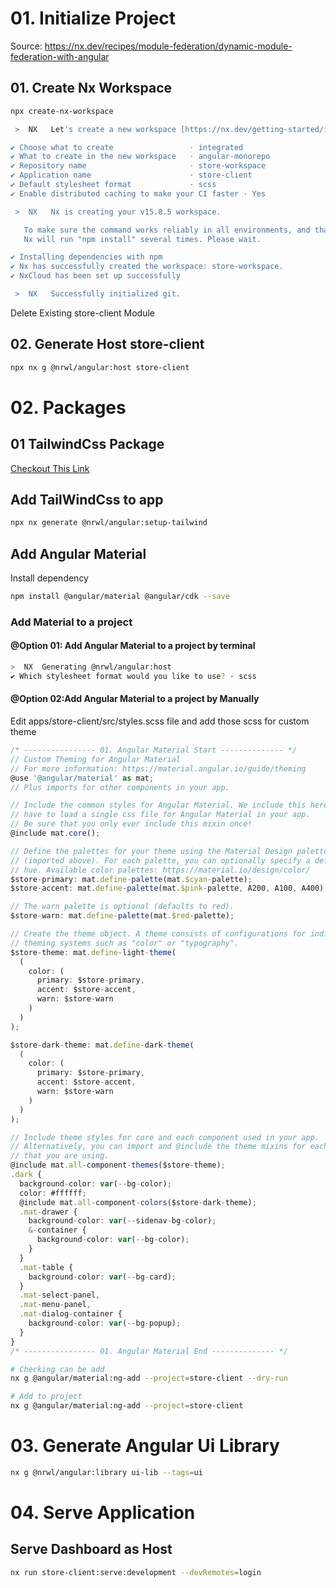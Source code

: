# 01. Initialize Project

Source: https://nx.dev/recipes/module-federation/dynamic-module-federation-with-angular

## 01. Create Nx Workspace

```bash
npx create-nx-workspace
```

```bash
 >  NX   Let's create a new workspace [https://nx.dev/getting-started/intro]

✔ Choose what to create                 · integrated
✔ What to create in the new workspace   · angular-monorepo
✔ Repository name                       · store-workspace
✔ Application name                      · store-client
✔ Default stylesheet format             · scss
✔ Enable distributed caching to make your CI faster · Yes

 >  NX   Nx is creating your v15.8.5 workspace.

   To make sure the command works reliably in all environments, and that the preset is applied correctly,
   Nx will run "npm install" several times. Please wait.

✔ Installing dependencies with npm
✔ Nx has successfully created the workspace: store-workspace.
✔ NxCloud has been set up successfully

 >  NX   Successfully initialized git.
```

Delete Existing store-client Module

## 02. Generate Host store-client

```bash
npx nx g @nrwl/angular:host store-client
```

# 02. Packages

## 01 TailwindCss Package

[Checkout This Link](https://blog.nrwl.io/set-up-tailwind-css-with-angular-in-an-nx-workspace-6f039a0f4479)

## Add TailWindCss to app

```bash
npx nx generate @nrwl/angular:setup-tailwind
```

## Add Angular Material

Install dependency

```bash
npm install @angular/material @angular/cdk --save
```

### Add Material to a project

#### @Option 01: Add Angular Material to a project by terminal

```bash
>  NX  Generating @nrwl/angular:host
✔ Which stylesheet format would you like to use? · scss
```

#### @Option 02:Add Angular Material to a project by Manually

Edit apps/store-client/src/styles.scss file and add those scss for custom theme

```ts
/* ---------------- 01. Angular Material Start -------------- */
// Custom Theming for Angular Material
// For more information: https://material.angular.io/guide/theming
@use '@angular/material' as mat;
// Plus imports for other components in your app.

// Include the common styles for Angular Material. We include this here so that you only
// have to load a single css file for Angular Material in your app.
// Be sure that you only ever include this mixin once!
@include mat.core();

// Define the palettes for your theme using the Material Design palettes available in palette.scss
// (imported above). For each palette, you can optionally specify a default, lighter, and darker
// hue. Available color palettes: https://material.io/design/color/
$store-primary: mat.define-palette(mat.$cyan-palette);
$store-accent: mat.define-palette(mat.$pink-palette, A200, A100, A400);

// The warn palette is optional (defaults to red).
$store-warn: mat.define-palette(mat.$red-palette);

// Create the theme object. A theme consists of configurations for individual
// theming systems such as "color" or "typography".
$store-theme: mat.define-light-theme(
  (
    color: (
      primary: $store-primary,
      accent: $store-accent,
      warn: $store-warn
    )
  )
);

$store-dark-theme: mat.define-dark-theme(
  (
    color: (
      primary: $store-primary,
      accent: $store-accent,
      warn: $store-warn
    )
  )
);

// Include theme styles for core and each component used in your app.
// Alternatively, you can import and @include the theme mixins for each component
// that you are using.
@include mat.all-component-themes($store-theme);
.dark {
  background-color: var(--bg-color);
  color: #ffffff;
  @include mat.all-component-colors($store-dark-theme);
  .mat-drawer {
    background-color: var(--sidenav-bg-color);
    &-container {
      background-color: var(--bg-color);
    }
  }
  .mat-table {
    background-color: var(--bg-card);
  }
  .mat-select-panel,
  .mat-menu-panel,
  .mat-dialog-container {
    background-color: var(--bg-popup);
  }
}
/* ---------------- 01. Angular Material End -------------- */
```

```bash
# Checking can be add
nx g @angular/material:ng-add --project=store-client --dry-run

# Add to project
nx g @angular/material:ng-add --project=store-client
```

# 03. Generate Angular Ui Library

```bash
nx g @nrwl/angular:library ui-lib --tags=ui
```

<!-- Start Application -->

# 04. Serve Application

## Serve Dashboard as Host

```bash
nx run store-client:serve:development --devRemotes=login
```

<!-- ## Serve Login as Remote // Not Need

```bash
nx run login:serve:development
``` -->
